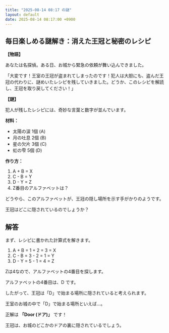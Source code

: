 ```yaml
---
title: "2025-08-14 08:17 の謎"
layout: default
date: 2025-08-14 08:17:00 +0900
---
```

## 毎日楽しめる謎解き：消えた王冠と秘密のレシピ

**【物語】**

あなたは名探偵。ある日、お城から緊急の依頼が舞い込んできました。

「大変です！王室の王冠が盗まれてしまったのです！犯人は大胆にも、盗んだ王冠の代わりに、謎めいたレシピを残していきました。どうか、このレシピを解読し、王冠を取り戻してください！」

**【謎】**

犯人が残したレシピには、奇妙な言葉と数字が並んでいます。

**材料：**

*   太陽の涙 1個 (A)
*   月の吐息 2個 (B)
*   星の欠片 3個 (C)
*   虹の雫 5個 (D)

**作り方：**

1.  A + B = X
2.  C - B = Y
3.  D - Y = Z
4.  Z番目のアルファベットは？

どうやら、このアルファベットが、王冠の隠し場所を示す手がかりのようです。

王冠はどこに隠されているのでしょうか？

## 解答

まず、レシピに書かれた計算式を解きます。

1.  A + B = 1 + 2 = 3 = X
2.  C - B = 3 - 2 = 1 = Y
3.  D - Y = 5 - 1 = 4 = Z

Zは4なので、アルファベットの4番目を探します。

アルファベットの4番目は、D です。

したがって、王冠は「D」で始まる場所に隠されていると考えられます。

王室のお城の中で「D」で始まる場所といえば…。

正解は **「Door (ドア)」** です！

王冠は、お城のどこかのドアの裏に隠されているでしょう。
